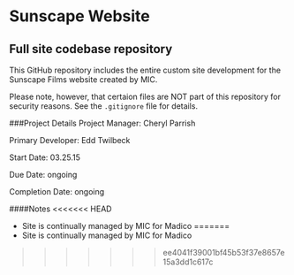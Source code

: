 Sunscape Website
==============

Full site codebase repository
--------------

This GitHub repository includes the entire custom site development for the Sunscape Films website created by MIC.

Please note, however, that certaion files are NOT part of this repository for security reasons. See the `.gitignore` file for details.

###Project Details
Project Manager: Cheryl Parrish

Primary Developer: Edd Twilbeck

Start Date: 03.25.15

Due Date: ongoing

Completion Date: ongoing

####Notes
<<<<<<< HEAD
* Site is continually managed by MIC for Madico
=======
* Site is continually managed by MIC for Madico
>>>>>>> ee4041f39001bf45b53f37e8657e15a3dd1c617c

